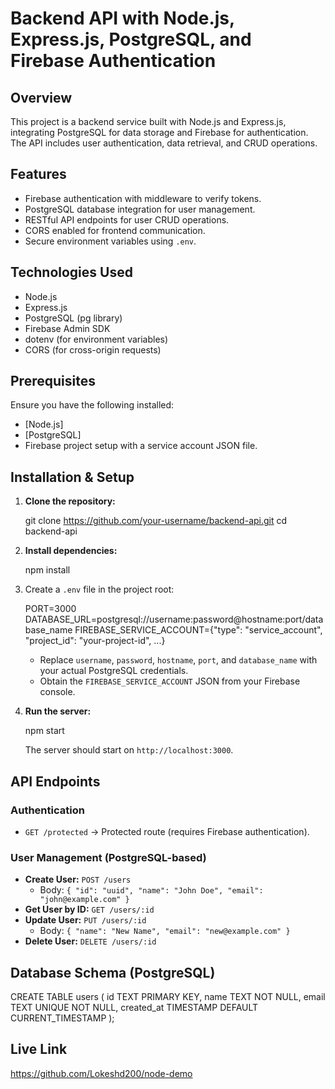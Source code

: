 # Backend API with Node.js, Express.js, PostgreSQL, and Firebase Authentication

## Overview

This project is a backend service built with Node.js and Express.js, integrating PostgreSQL for data storage and Firebase for authentication. The API includes user authentication, data retrieval, and CRUD operations.

## Features

- Firebase authentication with middleware to verify tokens.
- PostgreSQL database integration for user management.
- RESTful API endpoints for user CRUD operations.
- CORS enabled for frontend communication.
- Secure environment variables using `.env`.

## Technologies Used

- Node.js
- Express.js
- PostgreSQL (pg library)
- Firebase Admin SDK
- dotenv (for environment variables)
- CORS (for cross-origin requests)

## Prerequisites

Ensure you have the following installed:

- [Node.js]
- [PostgreSQL]
- Firebase project setup with a service account JSON file.

## Installation & Setup

1. **Clone the repository:**

   git clone https://github.com/your-username/backend-api.git
   cd backend-api
   

2. **Install dependencies:**

   npm install


3. Create a `.env` file in the project root:


   PORT=3000
   DATABASE_URL=postgresql://username:password@hostname:port/database_name
   FIREBASE_SERVICE_ACCOUNT={"type": "service_account", "project_id": "your-project-id", ...}

   - Replace `username`, `password`, `hostname`, `port`, and `database_name` with your actual PostgreSQL credentials.
   - Obtain the `FIREBASE_SERVICE_ACCOUNT` JSON from your Firebase console.

4. **Run the server:**

   npm start
 
   The server should start on `http://localhost:3000`.

## API Endpoints

### **Authentication**

- `GET /protected` → Protected route (requires Firebase authentication).

### **User Management (PostgreSQL-based)**

- **Create User:** `POST /users`
  - Body: `{ "id": "uuid", "name": "John Doe", "email": "john@example.com" }`
- **Get User by ID:** `GET /users/:id`
- **Update User:** `PUT /users/:id`
  - Body: `{ "name": "New Name", "email": "new@example.com" }`
- **Delete User:** `DELETE /users/:id`

## Database Schema (PostgreSQL)

CREATE TABLE users (
    id TEXT PRIMARY KEY,
    name TEXT NOT NULL,
    email TEXT UNIQUE NOT NULL,
    created_at TIMESTAMP DEFAULT CURRENT_TIMESTAMP
);

## Live Link ##

https://github.com/Lokeshd200/node-demo




